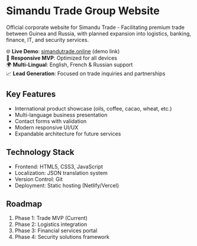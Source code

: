 # Simandu Trade Group Website

Official corporate website for Simandu Trade - Facilitating premium trade between Guinea and Russia, with planned expansion into logistics, banking, finance, IT, and security services.

🌐 **Live Demo**: [simandutrade.online](http://www.simandutrade.online) (demo link)  
📱 **Responsive MVP**: Optimized for all devices  
🌍 **Multi-Lingual**: English, French & Russian support  
📈 **Lead Generation**: Focused on trade inquiries and partnerships  

## Key Features
- International product showcase (oils, coffee, cacao, wheat, etc.)
- Multi-language business presentation
- Contact forms with validation
- Modern responsive UI/UX
- Expandable architecture for future services

## Technology Stack
- Frontend: HTML5, CSS3, JavaScript
- Localization: JSON translation system
- Version Control: Git
- Deployment: Static hosting (Netlify/Vercel)

## Roadmap
1. Phase 1: Trade MVP (Current)
2. Phase 2: Logistics integration
3. Phase 3: Financial services portal
4. Phase 4: Security solutions framework

